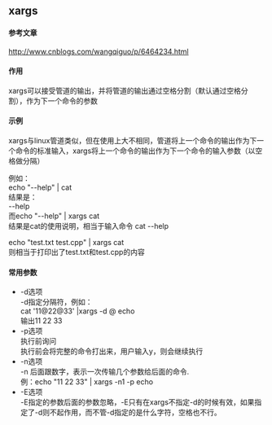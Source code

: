 ## xargs

#### 参考文章
http://www.cnblogs.com/wangqiguo/p/6464234.html

#### 作用
xargs可以接受管道的输出，并将管道的输出通过空格分割（默认通过空格分割），作为下一个命令的参数

#### 示例

xargs与linux管道类似，但在使用上大不相同，管道将上一个命令的输出作为下一个命令的标准输入，xargs将上一个命令的输出作为下一个命令的输入参数（以空格做分隔）

例如：  
echo "--help" | cat   
结果是：  
--help  
而echo "--help" | xargs cat  
结果是cat的使用说明，相当于输入命令 cat --help

echo "test.txt test.cpp" | xargs cat  
则相当于打印出了test.txt和test.cpp的内容

#### 常用参数

* -d选项  
-d指定分隔符，例如：  
cat '11@22@33' |xargs -d @ echo  
输出11 22 33
* -p选项  
执行前询问  
执行前会将完整的命令打出来，用户输入y，则会继续执行
* -n选项  
-n 后面跟数字，表示一次传输几个参数给后面的命令.  
例：echo "11 22 33" | xargs -n1 -p echo
* -E选项  
-E指定的参数后面的参数忽略，-E只有在xargs不指定-d的时候有效，如果指定了-d则不起作用，而不管-d指定的是什么字符，空格也不行。
